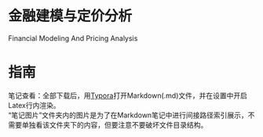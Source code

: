 # 金融建模与定价分析
Financial Modeling And Pricing Analysis<br/>
# 指南
笔记查看：全部下载后，用[Typora](https://www.typora.io/)打开Markdown(.md)文件，并在设置中开启Latex行内渲染。<br/>
“笔记图片”文件夹内的图片是为了在Markdown笔记中进行间接路径索引展示，不需要单独看该文件夹下的内容，但要注意不要破坏文件目录结构。
